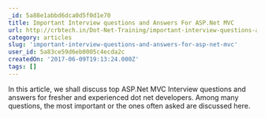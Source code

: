 ```yaml
---
_id: 5a88e1abbd6dca0d5f0d1e70
title: Important Interview questions and Answers For ASP.Net MVC
url: http://crbtech.in/Dot-Net-Training/important-interview-questions-answers-asp-net-mvc/
category: articles
slug: 'important-interview-questions-and-answers-for-asp-net-mvc'
user_id: 5a83ce59d6eb0005c4ecda2c
createdOn: '2017-06-09T19:13:24.000Z'
tags: []
---
```


In this article, we shall discuss top ASP.Net MVC Interview questions and answers for fresher and experienced dot net developers. Among many questions, the most important or the ones often asked are discussed here.
